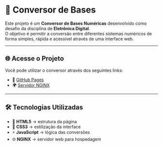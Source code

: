 # 🔢 Conversor de Bases

Este projeto é um **Conversor de Bases Numéricas** desenvolvido como desafio da disciplina de **Eletrônica Digital**.  
O objetivo é permitir a conversão entre diferentes sistemas numéricos de forma simples, rápida e acessível através de uma interface web.

---

## 🌐 Acesse o Projeto
Você pode utilizar o conversor através dos seguintes links:

- 🔗 [GitHub Pages](https://hiagosantos60.github.io/Conversor-de-bases/)
- 🌍 [Servidor NGINX](http://convertus.ddns.net:64000)

---

## 🛠️ Tecnologias Utilizadas
- 🎨 **HTML5** → estrutura da página  
- 🎨 **CSS3** → estilização da interface  
- ⚡ **JavaScript** → lógica das conversões  
- 🌐 **NGINX** → servidor web para hospedagem 
